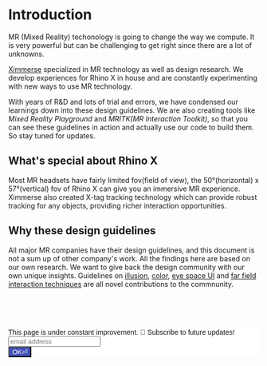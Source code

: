 # Introduction

MR (Mixed Reality) techonology is going to change the way we compute. It is very powerful but can be challenging to get right since there are a lot of unknowns.

[Ximmerse](https://www.ximmerse.com) specialized in MR technology as well as design research. We develop experiences for Rhino X in house and are constantly experimenting with new ways to use MR technology.

With years of R&D and lots of trial and errors, we have condensed our learnings down into these design guidelines. We are also creating tools like *Mixed Reality Playground* and *MRITK(MR Interaction Toolkit)*, so that you can see these guidelines in action and actually use our code to build them. So stay tuned for updates.


<!-- ## Intro to MR Technology
There are a lot of buzzwords around technology. VR, AR, XR, Spatial Computing etc. 
Below is a short video explaining these buzzwords:

<iframe width="100%" height="300" src="https://www.youtube.com/embed/TjsIyDn5H44" frameborder="0" allow="accelerometer; autoplay; encrypted-media; gyroscope; picture-in-picture" allowfullscreen></iframe>

Our definition of MR is an optical-see-through stereo HMD(Head Mounted Display) with 6 DoF(Degree of Freedom) headtracking at least. Magic Leap One, HoloLens and Rhino X all fall into this category. -->

## What's special about Rhino X
Most MR headsets have fairly limited fov(field of view), the 50°(horizontal) x 57°(vertical) fov of Rhino X can give you an immersive MR experience. Ximmerse also created X-tag tracking technology which can provide robust tracking for any objects, providing richer interaction opportunities.

## Why these design guidelines
All major MR companies have their design guidelines, and this document is not a sum up of other company's work. All the findings here are based on our own research. We want to give back the design community with our own unique insights.
Guidelines on [illusion](/illusion), [color](/interface?id=our-study-for-rhino-x), [eye space UI](/interface?id=eye-space-ui-standard) and [far field interaction techniques](/interaction?id=far-field-grabbing-techniques-zoom-grab-and-portal-grab) are all novel contributions to the commnunity.

<!-- Begin Mailchimp Signup Form -->
<link href="//cdn-images.mailchimp.com/embedcode/horizontal-slim-10_7.css" rel="stylesheet" type="text/css">
<style type="text/css">
  #mc_embed_signup{background:#fff; clear:left; font:14px Helvetica,Arial,sans-serif; width:100%; margin-top: 80px;}
  #mc_embed_signup form {
    text-align: left;
  }
  #mc_embed_signup .button  {
    background: #3f51b5;
    color: white;
  }
</style>
<div id="mc_embed_signup">
<form action="https://github.us4.list-manage.com/subscribe/post?u=98e146615feaa80a87c9e26a2&amp;id=29c6a9379d" method="post" id="mc-embedded-subscribe-form" name="mc-embedded-subscribe-form" class="validate" target="_blank" novalidate>
    <div id="mc_embed_signup_scroll">
  <label for="mce-EMAIL">This page is under constant improvement. 👋 Subscribe to future updates! </label>
  <input type="email" value="" name="EMAIL" class="email" id="mce-EMAIL" placeholder="email address" required>
    <!-- real people should not fill this in and expect good things - do not remove this or risk form bot signups-->
    <div style="position: absolute; left: -5000px;" aria-hidden="true"><input type="text" name="b_98e146615feaa80a87c9e26a2_29c6a9379d" tabindex="-1" value=""></div>
    <div class="clear"><input type="submit" value="OK⏎" name="subscribe" id="mc-embedded-subscribe" class="button"></div>
    </div>
</form>
</div>

<!-- ### VR vs AR vs MR
The usage for VR (Virtual Reality) is quite narrow, it's a device that transports you into another virtual world, like Oculus Quest or HTC Vive. The term AR (Augmented Reality) is used more widely. It can be powered by a smart phone (Vuforia, Snapchat AR, or Lens Studio) or a head m

### Optical-see-through vs Video-see-through


### Stereo Head Mounted Display


### 6 Degree of Freedom -->